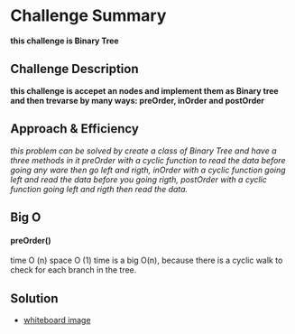 # Challenge Summary

**this challenge is Binary Tree**

## Challenge Description

**this challenge is accepet an nodes and implement them as Binary tree and then trevarse by many ways: preOrder, inOrder and postOrder**

## Approach & Efficiency
_this problem can be solved by create a class of Binary Tree and have a three methods in it preOrder with a cyclic function to read the data before going any ware then go left and rigth,  inOrder with a cyclic function  going  left and read the data before you going rigth, postOrder with a cyclic function  going  left and rigth then read the data._

## Big O
   #### preOrder()
   time O (n)
   space O (1)
time is a big O(n), because there is a cyclic walk to check for each branch in the tree.
## Solution
- [whiteboard image](assets/tree.jpg)